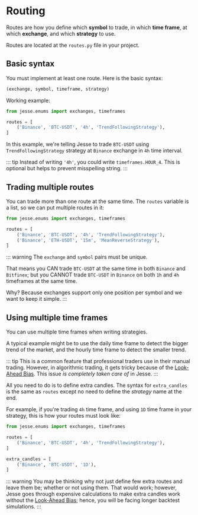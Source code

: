 # Routing

Routes are how you define which **symbol** to trade, in which **time frame**, at which **exchange**, and which **strategy** to use.

Routes are located at the `routes.py` file in your project. 

## Basic syntax

You must implement at least one route. Here is the basic syntax:

```py
(exchange, symbol, timeframe, strategy)
```

Working example:

```py
from jesse.enums import exchanges, timeframes

routes = [
    ('Binance', 'BTC-USDT', '4h', 'TrendFollowingStrategy'),
]
```

In this example, we're telling Jesse to trade `BTC-USDT` using `TrendFollowingStrategy` strategy at `Binance` exchange in `4h` time interval.

::: tip
Instead of writing `'4h'`, you could write `timeframes.HOUR_4`. This is optional but helps to prevent misspelling string.
:::

## Trading multiple routes

You can trade more than one route at the same time. The `routes` variable is a list, so we can put multiple routes in it:

```py
from jesse.enums import exchanges, timeframes

routes = [
    ('Binance', 'BTC-USDT', '4h', 'TrendFollowingStrategy'),
    ('Binance', 'ETH-USDT', '15m', 'MeanReverseStrategy'),
]
```

::: warning
The `exchange` and `symbol` pairs must be unique.

That means you CAN trade `BTC-USDT` at the same time in both `Binance` and `Bitfinex`; but you CANNOT trade `BTC-USDT` in `Binance` on both `1h` and `4h` timeframes at the same time.

Why? Because exchanges support only one position per symbol and we want to keep it simple.
:::

## Using multiple time frames

You can use multiple time frames when writing strategies.

A typical example might be to use the daily time frame to detect the bigger trend of the market, and the hourly time frame to detect the smaller trend.

::: tip
This is a common feature that professional traders use in their manual trading. However, in algorithmic trading, it gets tricky because of the [Look-Ahead Bias](https://www.investopedia.com/terms/l/lookaheadbias.asp). This issue _is completely taken care of_ in Jesse.
:::

All you need to do is to define extra candles. The syntax for `extra_candles` is the same as `routes` except no need to define the _strategy_ name at the end.

For example, if you're trading `4h` time frame, and using `1D` time frame in your strategy, this is how your routes must look like:

```py
from jesse.enums import exchanges, timeframes

routes = [
    ('Binance', 'BTC-USDT', '4h', 'TrendFollowingStrategy'),
]

extra_candles = [
    ('Binance', 'BTC-USDT', '1D'),
]
```

::: warning
You may be thinking why not just define few extra routes and leave them be; whether or not using them. That would work; however, Jesse goes through expensive calculations to make extra candles work without the [Look-Ahead Bias](https://www.investopedia.com/terms/l/lookaheadbias.asp); hence, you will be facing longer backtest simulations.
:::
